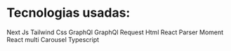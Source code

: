 # Tecnologias usadas:

Next Js
Tailwind Css
GraphQl
GraphQl Request
Html React Parser
Moment
React multi Carousel
Typescript